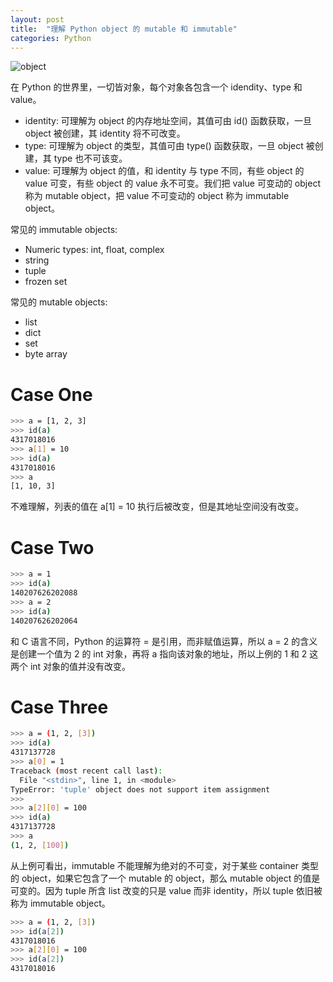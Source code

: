 ```yaml
---
layout: post
title:  "理解 Python object 的 mutable 和 immutable"
categories: Python
---
```


![object](http://wsfdl.oss-cn-qingdao.aliyuncs.com/pythonobjectmutable.png)

在 Python 的世界里，一切皆对象，每个对象各包含一个 idendity、type 和 value。

- identity: 可理解为 object 的内存地址空间，其值可由 id() 函数获取，一旦 object 被创建，其 identity 将不可改变。
- type: 可理解为 object 的类型，其值可由 type() 函数获取，一旦 object 被创建，其 type 也不可该变。
- value: 可理解为 object 的值，和 identity 与 type 不同，有些 object 的 value 可变，有些 object 的 value 永不可变。我们把 value 可变动的 object 称为 mutable object，把 value 不可变动的 object 称为 immutable object。

常见的 immutable objects:

- Numeric types: int, float, complex
- string
- tuple
- frozen set

常见的 mutable objects:

- list
- dict
- set
- byte array

# Case One

~~~ bash
>>> a = [1, 2, 3]
>>> id(a)
4317018016
>>> a[1] = 10
>>> id(a)
4317018016
>>> a
[1, 10, 3]
~~~

不难理解，列表的值在 a[1] = 10 执行后被改变，但是其地址空间没有改变。

# Case Two

~~~ bash
>>> a = 1
>>> id(a)
140207626202088
>>> a = 2
>>> id(a)
140207626202064
~~~

和 C 语言不同，Python 的运算符 = 是引用，而非赋值运算，所以 a = 2 的含义是创建一个值为 2 的 int 对象，再将 a 指向该对象的地址，所以上例的 1 和 2 这两个 int 对象的值并没有改变。

# Case Three

~~~ bash
>>> a = (1, 2, [3])
>>> id(a)
4317137728
>>> a[0] = 1
Traceback (most recent call last):
  File "<stdin>", line 1, in <module>
TypeError: 'tuple' object does not support item assignment
>>>
>>> a[2][0] = 100
>>> id(a)
4317137728
>>> a
(1, 2, [100])
~~~

从上例可看出，immutable 不能理解为绝对的不可变，对于某些 container 类型的 object，如果它包含了一个 mutable 的 object，那么 mutable object 的值是可变的。因为 tuple 所含 list 改变的只是 value 而非 identity，所以 tuple 依旧被称为 immutable object。

~~~ bash
>>> a = (1, 2, [3])
>>> id(a[2])
4317018016
>>> a[2][0] = 100
>>> id(a[2])
4317018016
~~~
